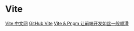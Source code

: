 <!--
 * @Author: tangdaoyong
 * @Date: 2021-06-16 17:10:41
 * @LastEditors: tangdaoyong
 * @LastEditTime: 2021-06-21 17:55:17
 * @Description: Vite
-->
# Vite

[Vite 中文网](https://vitejs.cn/guide/why.html)
[GitHub Vite](https://github.com/vitejs/vite/tree/main/packages/create-app)
[Vite & Pnpm 让前端开发如丝一般顺滑](https://juejin.cn/post/6932735614001348616)